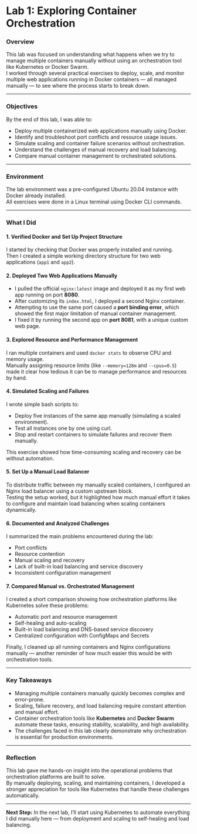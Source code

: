 # Lab 1: Exploring Container Orchestration

### Overview
This lab was focused on understanding what happens when we try to manage multiple containers manually without using an orchestration tool like Kubernetes or Docker Swarm.  
I worked through several practical exercises to deploy, scale, and monitor multiple web applications running in Docker containers — all managed manually — to see where the process starts to break down.

---

### Objectives
By the end of this lab, I was able to:

- Deploy multiple containerized web applications manually using Docker.  
- Identify and troubleshoot port conflicts and resource usage issues.  
- Simulate scaling and container failure scenarios without orchestration.  
- Understand the challenges of manual recovery and load balancing.  
- Compare manual container management to orchestrated solutions.

---

### Environment
The lab environment was a pre-configured Ubuntu 20.04 instance with Docker already installed.  
All exercises were done in a Linux terminal using Docker CLI commands.  

---

### What I Did

#### **1. Verified Docker and Set Up Project Structure**
I started by checking that Docker was properly installed and running.  
Then I created a simple working directory structure for two web applications (`app1` and `app2`).

#### **2. Deployed Two Web Applications Manually**
- I pulled the official `nginx:latest` image and deployed it as my first web app running on port **8080**.  
- After customizing its `index.html`, I deployed a second Nginx container.  
- Attempting to use the same port caused a **port binding error**, which showed the first major limitation of manual container management.  
- I fixed it by running the second app on **port 8081**, with a unique custom web page.

#### **3. Explored Resource and Performance Management**
I ran multiple containers and used `docker stats` to observe CPU and memory usage.  
Manually assigning resource limits (like `--memory=128m` and `--cpus=0.5`) made it clear how tedious it can be to manage performance and resources by hand.  

#### **4. Simulated Scaling and Failures**
I wrote simple bash scripts to:
- Deploy five instances of the same app manually (simulating a scaled environment).  
- Test all instances one by one using curl.  
- Stop and restart containers to simulate failures and recover them manually.

This exercise showed how time-consuming scaling and recovery can be without automation.

#### **5. Set Up a Manual Load Balancer**
To distribute traffic between my manually scaled containers, I configured an Nginx load balancer using a custom upstream block.  
Testing the setup worked, but it highlighted how much manual effort it takes to configure and maintain load balancing when scaling containers dynamically.

#### **6. Documented and Analyzed Challenges**
I summarized the main problems encountered during the lab:
- Port conflicts  
- Resource contention  
- Manual scaling and recovery  
- Lack of built-in load balancing and service discovery  
- Inconsistent configuration management  

#### **7. Compared Manual vs. Orchestrated Management**
I created a short comparison showing how orchestration platforms like Kubernetes solve these problems:
- Automatic port and resource management  
- Self-healing and auto-scaling  
- Built-in load balancing and DNS-based service discovery  
- Centralized configuration with ConfigMaps and Secrets  

Finally, I cleaned up all running containers and Nginx configurations manually — another reminder of how much easier this would be with orchestration tools.

---

### Key Takeaways
- Managing multiple containers manually quickly becomes complex and error-prone.  
- Scaling, failure recovery, and load balancing require constant attention and manual effort.  
- Container orchestration tools like **Kubernetes** and **Docker Swarm** automate these tasks, ensuring stability, scalability, and high availability.  
- The challenges faced in this lab clearly demonstrate why orchestration is essential for production environments.

---

### Reflection
This lab gave me hands-on insight into the operational problems that orchestration platforms are built to solve.  
By manually deploying, scaling, and maintaining containers, I developed a stronger appreciation for tools like Kubernetes that handle these challenges automatically.

---

**Next Step:** In the next lab, I’ll start using Kubernetes to automate everything I did manually here — from deployment and scaling to self-healing and load balancing.
